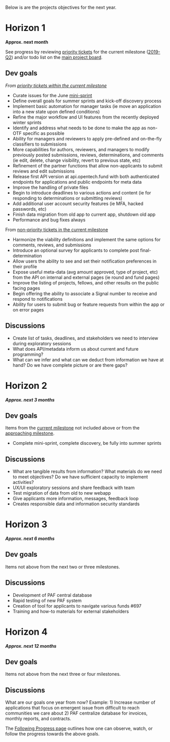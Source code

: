 Below is are the projects objectives for the next year.

# Horizon 1
**Approx. next month**

See progress by reviewing [priority tickets](https://github.com/OpenTechFund/opentech.fund/labels/priority) for the current milestone ([2019-Q2](https://github.com/OpenTechFund/opentech.fund/milestone/1)) and/or todo list on the [main project board](https://github.com/OpenTechFund/opentech.fund/projects/2). 

## Dev goals
_From [priority tickets within the current milestone](https://github.com/OpenTechFund/opentech.fund/issues?page=2&q=is%3Aopen+is%3Aissue+label%3Apriority+milestone%3A2019-Q2&utf8=%E2%9C%93)_

* Curate issues for the June [mini-sprint](https://github.com/OpenTechFund/opentech.fund/labels/todd_mini_sprint)
* Define overall goals for summer sprints and kick-off discovery process
* Implement basic automation for manager tasks (ie move an application into a new state upon defined conditions)
* Refine the major workflow and UI features from the recently deployed winter sprints
* Identify and address what needs to be done to make the app as non-OTF specific as possible
* Ability for managers and reviewers to apply pre-defined and on-the-fly classifiers to submissions
* More capabilities for authors, reviewers, and managers to modify previously posted submissions, reviews, determinations, and comments (ie edit, delete, change visibility, revert to previous state, etc)
* Refinement of the partner functions that allow non-applicants to submit reviews and edit submissions
* Release first API version at api.opentech.fund with both authenticated endpoints for applications and public endpoints for meta data
* Improve the handling of private files
* Begin to introduce deadlines to various actions and content (ie for responding to determinations or submitting reviews)
* Add additional user account security features (ie MFA, hacked passwords, etc)
* Finish data migration from old app to current app, shutdown old app
* Performance and bug fixes always

From [non-priority tickets in the current milestone](https://github.com/OpenTechFund/opentech.fund/issues?utf8=%E2%9C%93&q=is%3Aopen+is%3Aissue+-label%3Apriority+milestone%3A2019-Q2+)

* Harmonize the viability definitions and implement the same options for comments, reviews, and submissions
* Introduce an optional survey for applicants to complete post final-determination
* Allow users the ability to see and set their notification preferences in their profile
* Expose useful meta-data (avg amount approved, type of project, etc) from the API on internal and external pages (ie round and fund pages) 
* Improve the listing of projects, fellows, and other results on the public facing pages
* Begin offering the ability to associate a Signal number to receive and respond to notifications
* Ability for users to submit bug or feature requests from within the app or on error pages

## Discussions 
* Create list of tasks, deadlines, and stakeholders we need to interview during exploratory sessions
* What does API/metadata inform us about current and future programming?
* What can we infer and what can we deduct from information we have at hand? Do we have complete picture or are there gaps?

# Horizon 2
**_Approx. next 3 months_**

## Dev goals
Items from the [current milestone](https://github.com/OpenTechFund/opentech.fund/milestone/1) not included above or from the [approaching milestone](https://github.com/OpenTechFund/opentech.fund/milestone/2).

* Complete mini-sprint, complete discovery, be fully into summer sprints

## Discussions
* What are tangible results from information? What materials do we need to meet objectives? Do we have sufficient capacity to implement activities?
* UX/UI exploratory sessions and share feedback with team
* Test migration of data from old to new webapp
* Give applicants more information, messages, feedback loop
* Creates responsible data and information security standards

# Horizon 3
**_Approx. next 6 months_**

## Dev goals
Items not above from the next two or three milestones.


## Discussions

* Development of PAF central database
* Rapid testing of new PAF system
* Creation of tool for applicants to navigate various funds #697
* Training and how-to materials for external stakeholders 

# Horizon 4
**_Approx. next 12 months_**

## Dev goals
Items not above from the next three or four milestones.

## Discussions
What are our goals one year from now? Example: 1) Increase number of applications that focus on emergent issue from difficult to reach communities we care about  2) PAF centralize database for invoices, monthly reports, and contracts.

The [Following Progress page](https://github.com/OpenTechFund/opentech.fund/wiki/Following-progress) outlines how one can observe, watch, or follow the progress towards the above goals.

